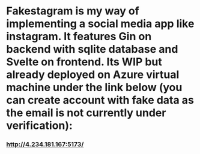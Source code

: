 # Fakestagram is my way of implementing a social media app like instagram. It features Gin on backend with sqlite database and Svelte on frontend. Its WIP but already deployed on Azure virtual machine under the link below (you can create account with fake data as the email is not currently under verification):
### http://4.234.181.167:5173/
